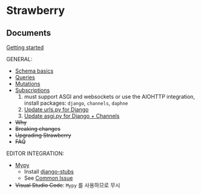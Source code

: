 # Strawberry

## Documents

[Getting started](https://strawberry.rocks/docs)

GENERAL:

- [Schema basics](https://strawberry.rocks/docs/general/schema-basics)
- [Queries](https://strawberry.rocks/docs/general/queries)
- [Mutations](https://strawberry.rocks/docs/general/mutations)
- [Subscriptions](https://strawberry.rocks/docs/general/subscriptions)
  1. must support ASGI and websockets or use the AIOHTTP integration, install packages: `django`, `channels`, `daphne`
  2. [Update urls.py for Django](https://strawberry.rocks/docs/integrations/django)
  3. [Update asgi.py for Django + Channels](https://strawberry.rocks/docs/general/subscriptions#django--channels)
- ~~Why~~
- ~~Breaking changes~~
- ~~Upgrading Strawberry~~
- ~~FAQ~~

EDITOR INTEGRATION:

- [Mypy](https://strawberry.rocks/docs/editors/mypy)
  - Install [django-stubs](https://github.com/typeddjango/django-stubs)
  - See [Common Issue](https://mypy.readthedocs.io/en/stable/common_issues.html)
- ~~Visual Studio Code~~: `Mypy` 를 사용하므로 무시
